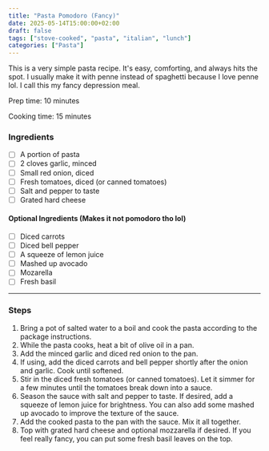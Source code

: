 ```yaml
---
title: "Pasta Pomodoro (Fancy)"
date: 2025-05-14T15:00:00+02:00
draft: false
tags: ["stove-cooked", "pasta", "italian", "lunch"]
categories: ["Pasta"]
---
```


This is a very simple pasta recipe. It's easy, comforting, and always hits the spot. I usually make it with penne instead of spaghetti because I love penne lol. I call this my fancy depression meal.

<div class="recipe" id="recipe">
Prep time: 10 minutes

Cooking time: 15 minutes

### Ingredients
- [ ] A portion of pasta
- [ ] 2 cloves garlic, minced
- [ ] Small red onion, diced
- [ ] Fresh tomatoes, diced (or canned tomatoes)
- [ ] Salt and pepper to taste
- [ ] Grated hard cheese

#### Optional Ingredients (Makes it not pomodoro tho lol)
- [ ] Diced carrots
- [ ] Diced bell pepper
- [ ] A squeeze of lemon juice
- [ ] Mashed up avocado
- [ ] Mozarella
- [ ] Fresh basil
<hr>

### Steps
1. Bring a pot of salted water to a boil and cook the pasta according to the package instructions.
2. While the pasta cooks, heat a bit of olive oil in a pan.
3. Add the minced garlic and diced red onion to the pan.
4. If using, add the diced carrots and bell pepper shortly after the onion and garlic. Cook until softened.
5. Stir in the diced fresh tomatoes (or canned tomatoes). Let it simmer for a few minutes until the tomatoes break down into a sauce.
6. Season the sauce with salt and pepper to taste. If desired, add a squeeze of lemon juice for brightness. You can also add some mashed up avocado to improve the texture of the sauce.
7. Add the cooked pasta to the pan with the sauce. Mix it all together.
8. Top with grated hard cheese and optional mozzarella if desired. If you feel really fancy, you can put some fresh basil leaves on the top.
</div>
